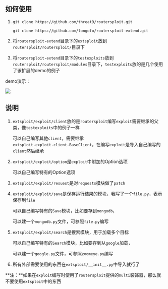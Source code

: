 ## 如何使用



1. `git clone https://github.com/threat9/routersploit.git`

   `git clone https://github.com/longofo/routersploit-extend.git`

2. 将`routersploit-extend`目录下的`extsploit`放到`routersploit/routersploit/`目录下

3. 将`routersploit-extend`目录下的`testexploits`放到`routersploit/routersploit/modules`目录下，`testexploits`放的是几个使用了该扩展的demo的例子

demo演示：

[![](https://asciinema.org/a/4wxNpOvdyJi7aTSsXBWBLHwxp.png)](https://asciinema.org/a/4wxNpOvdyJi7aTSsXBWBLHwxp)



## 说明



1. `extsploit/exploit/client`放的是`routersploit`编写`exploit`需要继承的父类，像`testexploits`中的例子一样

   可以自己编写其他`client`，需要继承`extsploit.exploit.client.BaseClient`，在编写`exploit`是导入自己编写的`client`然后继承

2. `extsploit/exploit/option`是`exploit`中附加的Option选项

   可以自己编写特有的Option选项

3. `extsploit/exploit/resuest`是对`requests`模块做了`patch`

4. `extsploit/exploit/save`是保存运行结果的模块，我写了一个`file.py`，表示保存到`file`

   可以自己编写特有的`Save`模块，比如要存到`mongodb`，

   可以建一个`mongodb.py`文件，可参照`file.py`编写

5. `extsploit/exploit/search`是搜索模块，用于加载多个目标

   可以自己编写特有的`Search`模块，比如要存到从`google`加载，

   可以建一个`google.py`文件，可参照`zoomeye.py`编写

6. 所有外部需要使用的东西在`extsploit/__init__.py`中导入就行了



**注：**如果在`exploit`编写时使用了`routersploit`提供的`multi`装饰器，那么就不要使用`extsploit`中的东西